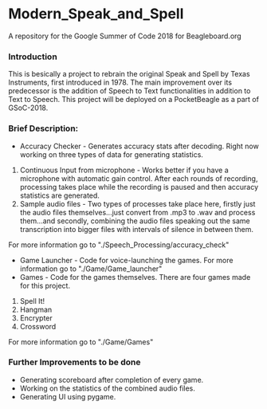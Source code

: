 # Modern_Speak_and_Spell

A repository for the Google Summer of Code 2018 for Beagleboard.org

### Introduction

This is besically a project to rebrain the original Speak and Spell by Texas Instruments, first introduced in 1978. The main improvement over its predecessor is the addition of Speech to Text functionalities in addition to Text to Speech. This project will be deployed on a PocketBeagle as a part of GSoC-2018.

### Brief Description:

* Accuracy Checker - Generates accuracy stats after decoding. Right now working on three types of data for generating statistics.

1. Continuous Input from microphone - Works better if you have a microphone with automatic gain control. After each rounds of recording, processing takes place while the recording is paused and then accuracy statistics are generated.
2. Sample audio files - Two types of processes take place here, firstly just the audio files themselves...just convert from .mp3 to .wav and process them...and secondly, combining the audio files speaking out the same transcription into bigger files with intervals of silence in between them.

For more information go to "./Speech_Processing/accuracy_check"
* Game Launcher - Code for voice-launching the games. For more information go to "./Game/Game_launcher"
* Games - Code for the games themselves. There are four games made for this project.

1. Spell It!
2. Hangman
3. Encrypter
4. Crossword

For more information go to "./Game/Games"

### Further Improvements to be done

* Generating scoreboard after completion of every game.
* Working on the statistics of the combined audio files.
* Generating UI using pygame.
